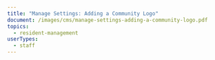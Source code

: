 ```yaml
---
title: "Manage Settings: Adding a Community Logo"
document: /images/cms/manage-settings-adding-a-community-logo.pdf
topics:
  - resident-management
userTypes:
  - staff
---
```

